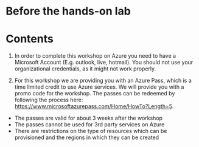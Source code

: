 # Before the hands-on lab

# Contents

1. In order to complete this workshop on Azure you need to have a Microsoft Account (E.g. outlook, live, hotmail). You should not use your organizational credentials, as it might not work properly.

2. For this workshop we are providing you with an Azure Pass, which is a time limited credit to use Azure services. We will provide you with a promo code for the workshop. The passes can be redeemed by following the process here: https://www.microsoftazurepass.com/Home/HowTo?Length=5. 

- The passes are valid for about 3 weeks after the workshop
- The passes cannot be used for 3rd party services on Azure 
- There are restrictions on the type of resources which can be provisioned and the regions in which they can be created





